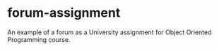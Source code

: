 # forum-assignment
An example of a forum as a University assignment for Object Oriented Programming course.

